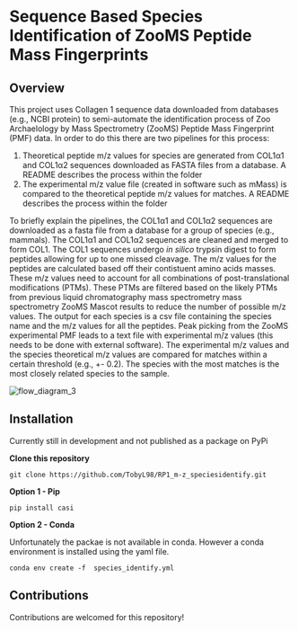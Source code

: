 # Sequence Based Species Identification of ZooMS Peptide Mass Fingerprints 

## Overview
This project uses Collagen 1 sequence data downloaded from databases (e.g., NCBI protein) to semi-automate the identification process of Zoo Archaelology by Mass Spectrometry (ZooMS) Peptide Mass Fingerprint (PMF) data. In order to do this there are two pipelines for this process:
1. Theoretical peptide m/z values for species are generated from COL1α1 and COL1α2 sequences downloaded as FASTA files from a database. A README describes the process within the folder
2. The experimental m/z value file (created in software such as mMass) is compared to the theoretical peptide m/z values for matches.  A README describes the process within the folder

To briefly explain the pipelines, the COL1α1 and COL1α2 sequences are downloaded as a fasta file from a database for a group of species (e.g., mammals). The COL1α1 and COL1α2 sequences are cleaned and merged to form COL1. The COL1 sequences undergo *in silico* trypsin digest to form peptides allowing for up to one missed cleavage. The m/z values for the peptides are calculated based off their contistuent amino acids masses. These m/z values need to account for all combinations of post-translational modifications (PTMs). These PTMs are filtered based on the likely PTMs from previous liquid chromatography mass spectrometry mass spectrometry ZooMS Mascot results to reduce the number of possible m/z values. The output for each species is a csv file containing the species name and the m/z values for all the peptides. Peak picking from the ZooMS experimental PMF leads to a text file with experimental m/z values (this needs to be done with external software). The experimental m/z values and the species theoretical m/z values are compared for matches within a certain threshold (e.g., +- 0.2). The species with the most matches is the most closely related species to the sample.



![flow_diagram_3](https://github.com/TobyL98/RP1_m-z_speciesidentify/assets/158182593/fe4de66b-4cf2-497b-b4f6-657ec5526320)

## Installation
Currently still in development and not published as a package on PyPi

**Clone this repository**
```
git clone https://github.com/TobyL98/RP1_m-z_speciesidentify.git
```
**Option 1 - Pip**
```
pip install casi
```
**Option 2 - Conda**

Unfortunately the packae is not available in conda. However a conda environment is installed using the yaml file.
```
conda env create -f  species_identify.yml
```

## Contributions
Contributions are welcomed for this repository!



